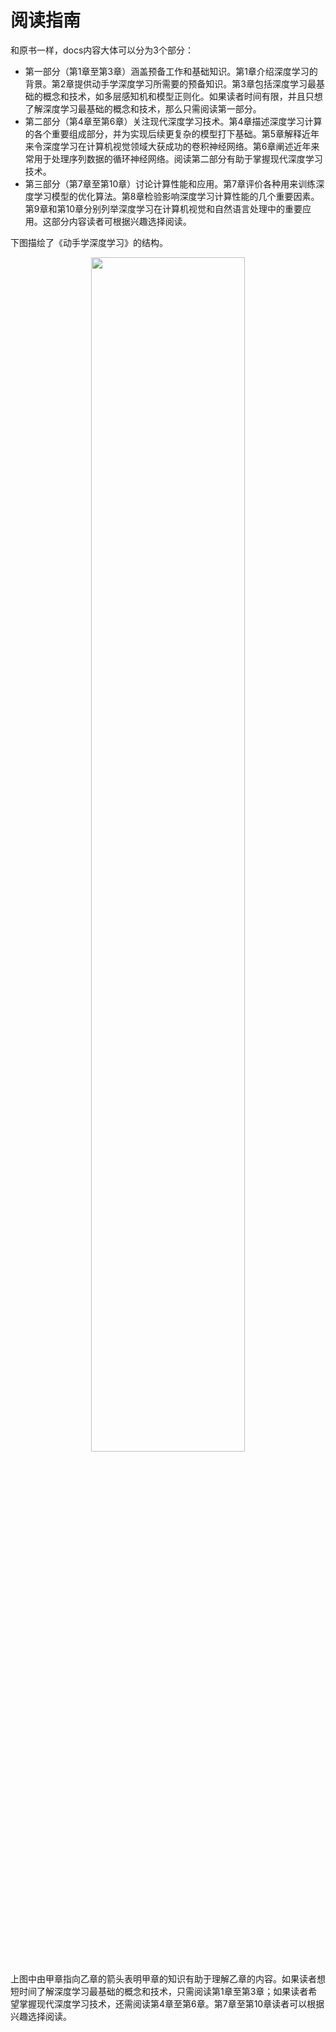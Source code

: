 # 阅读指南
和原书一样，docs内容大体可以分为3个部分：
* 第一部分（第1章至第3章）涵盖预备工作和基础知识。第1章介绍深度学习的背景。第2章提供动手学深度学习所需要的预备知识。第3章包括深度学习最基础的概念和技术，如多层感知机和模型正则化。如果读者时间有限，并且只想了解深度学习最基础的概念和技术，那么只需阅读第一部分。
* 第二部分（第4章至第6章）关注现代深度学习技术。第4章描述深度学习计算的各个重要组成部分，并为实现后续更复杂的模型打下基础。第5章解释近年来令深度学习在计算机视觉领域大获成功的卷积神经网络。第6章阐述近年来常用于处理序列数据的循环神经网络。阅读第二部分有助于掌握现代深度学习技术。
* 第三部分（第7章至第10章）讨论计算性能和应用。第7章评价各种用来训练深度学习模型的优化算法。第8章检验影响深度学习计算性能的几个重要因素。第9章和第10章分别列举深度学习在计算机视觉和自然语言处理中的重要应用。这部分内容读者可根据兴趣选择阅读。

下图描绘了《动手学深度学习》的结构。
<p align="center">
    <img width="70%" height="70%" src="http://images.iterate.site/blog/image/20200525/UdzJoxAh0UII.svg">
</p>


上图中由甲章指向乙章的箭头表明甲章的知识有助于理解乙章的内容。如果读者想短时间了解深度学习最基础的概念和技术，只需阅读第1章至第3章；如果读者希望掌握现代深度学习技术，还需阅读第4章至第6章。第7章至第10章读者可以根据兴趣选择阅读。